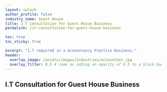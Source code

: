 ```yaml
---
layout: splash 
author_profile: false 
industry_name: Guest House
title: I.T Consultation for Guest House Business
permalink: /it-consultation-for-guest-house-business

toc: true
toc_sticky: true

excerpt: "I.T required in a Accountancy Practice Business."
header:
  overlay_image: /assets/images/industries/accountant.jpg
  overlay_filter: 0.5 # same as adding an opacity of 0.5 to a black background
---
```


## I.T Consultation for Guest House Business
